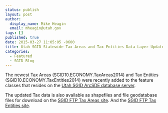 ```yaml
---
status: publish
layout: post
author:
  display_name: Mike Heagin
  email: mheagin@utah.gov
tags: []
published: true
date: 2015-03-27 11:05:05 -0600
title: Utah SGID Statewide Tax Areas and Tax Entities Data Layer Updates 3/27/2015
categories:
  - Featured
  - SGID Blog
---
```

<p>The newest Tax Areas (SGID10.ECONOMY.TaxAreas2014) and Tax Entities (SGID10.ECONOMY.TaxEntities2014) were recently added to the feature classes that resides on the <a href="{{ "/sgid-database/" | prepend: site.baseurl }}">Utah SGID ArcSDE database server</a>.</p>
<p>The updated Tax data is also available as shapefiles and file geodatabase files for download on the <a href="ftp://ftp.agrc.utah.gov/UtahSGID_Vector/UTM12_NAD83/ECONOMY/UnpackagedData/TaxAreas2014/_Statewide/">SGID FTP Tax Areas site</a>. And the <a href="ftp://ftp.agrc.utah.gov/UtahSGID_Vector/UTM12_NAD83/ECONOMY/UnpackagedData/TaxEntities2014/_Statewide/">SGID FTP Tax Entities site</a>.</p>
